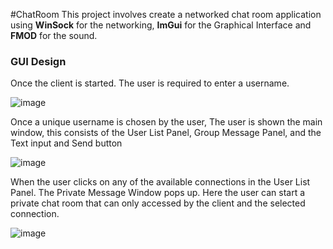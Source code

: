 #ChatRoom
This project involves create a networked chat room application using **WinSock** for the networking, **ImGui** for the Graphical Interface and **FMOD** for the sound. 


### GUI Design
Once the client is started. The user is required to enter a username.

![image](https://github.com/user-attachments/assets/438a8cd7-20fd-4ee5-882b-7e78d2c44c2a)

Once a unique username is chosen by the user, The user is shown the main window, this consists of the User List Panel, Group Message Panel, and the Text input and Send button

![image](https://github.com/user-attachments/assets/a589f639-dbdd-4c16-b317-69e962a76661)


When the user clicks on any of the available connections in the User List Panel. The Private Message Window pops up. Here the  user can start a private chat room that can only accessed by the client and the selected connection.

![image](https://github.com/user-attachments/assets/6a95b652-aa99-480f-bcbc-6bccfac7c56d)
